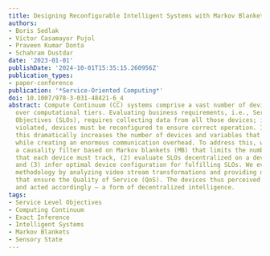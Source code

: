 ```yaml
---
title: Designing Reconfigurable Intelligent Systems with Markov Blankets
authors:
- Boris Sedlak
- Victor Casamayor Pujol
- Praveen Kumar Donta
- Schahram Dustdar
date: '2023-01-01'
publishDate: '2024-10-01T15:35:15.260956Z'
publication_types:
- paper-conference
publication: '*Service-Oriented Computing*'
doi: 10.1007/978-3-031-48421-6_4
abstract: Compute Continuum (CC) systems comprise a vast number of devices distributed
  over computational tiers. Evaluating business requirements, i.e., Service Level
  Objectives (SLOs), requires collecting data from all those devices; if SLOs are
  violated, devices must be reconfigured to ensure correct operation. If done centrally,
  this dramatically increases the number of devices and variables that must be considered,
  while creating an enormous communication overhead. To address this, we (1) introduce
  a causality filter based on Markov blankets (MB) that limits the number of variables
  that each device must track, (2) evaluate SLOs decentralized on a device basis,
  and (3) infer optimal device configuration for fulfilling SLOs. We evaluated our
  methodology by analyzing video stream transformations and providing device configurations
  that ensure the Quality of Service (QoS). The devices thus perceived their environment
  and acted accordingly – a form of decentralized intelligence.
tags:
- Service Level Objectives
- Computing Continuum
- Exact Inference
- Intelligent Systems
- Markov Blankets
- Sensory State
---
```

